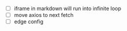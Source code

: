 

- [ ] iframe in markdown will run into infinite loop
- [ ] move axios to next fetch
- [ ] edge config